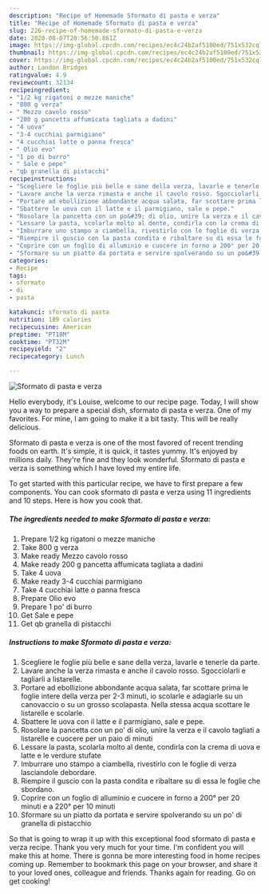 ```yaml
---
description: "Recipe of Homemade Sformato di pasta e verza"
title: "Recipe of Homemade Sformato di pasta e verza"
slug: 226-recipe-of-homemade-sformato-di-pasta-e-verza
date: 2020-08-07T20:56:50.861Z
image: https://img-global.cpcdn.com/recipes/ec4c24b2af5100ed/751x532cq70/sformato-di-pasta-e-verza-recipe-main-photo.jpg
thumbnail: https://img-global.cpcdn.com/recipes/ec4c24b2af5100ed/751x532cq70/sformato-di-pasta-e-verza-recipe-main-photo.jpg
cover: https://img-global.cpcdn.com/recipes/ec4c24b2af5100ed/751x532cq70/sformato-di-pasta-e-verza-recipe-main-photo.jpg
author: Landon Bridges
ratingvalue: 4.9
reviewcount: 32134
recipeingredient:
- "1/2 kg rigatoni o mezze maniche"
- "800 g verza"
- " Mezzo cavolo rosso"
- "200 g pancetta affumicata tagliata a dadini"
- "4 uova"
- "3-4 cucchiai parmigiano"
- "4 cucchiai latte o panna fresca"
- " Olio evo"
- "1 po di burro"
- " Sale e pepe"
- "qb granella di pistacchi"
recipeinstructions:
- "Scegliere le foglie più belle e sane della verza, lavarle e tenerle da parte."
- "Lavare anche la verza rimasta e anche il cavolo rosso. Sgocciolarli e tagliarli a listarelle."
- "Portare ad ebollizione abbondante acqua salata, far scottare prima le foglie intere della verza per 2-3 minuti, io scolarle e adagiarle su un canovaccio o su un grosso scolapasta. Nella stessa acqua scottare le listarelle e scolarle."
- "Sbattere le uova con il latte e il parmigiano, sale e pepe."
- "Rosolare la pancetta con un po&#39; di olio, unire la verza e il cavolo tagliati a listarelle e cuocere per un paio di minuti"
- "Lessare la pasta, scolarla molto al dente, condirla con la crema di uova e latte e le verdure stufate"
- "Imburrare uno stampo a ciambella, rivestirlo con le foglie di verza lasciandole debordare."
- "Riempire il guscio con la pasta condita e ribaltare su di essa le foglie che sbordano."
- "Coprire con un foglio di alluminio e cuocere in forno a 200° per 20 minuti e a 220° per 10 minuti"
- "Sformare su un piatto da portata e servire spolverando su un po&#39; di granella di pistacchio"
categories:
- Recipe
tags:
- sformato
- di
- pasta

katakunci: sformato di pasta 
nutrition: 189 calories
recipecuisine: American
preptime: "PT18M"
cooktime: "PT32M"
recipeyield: "2"
recipecategory: Lunch

---
```



![Sformato di pasta e verza](https://img-global.cpcdn.com/recipes/ec4c24b2af5100ed/751x532cq70/sformato-di-pasta-e-verza-recipe-main-photo.jpg)

Hello everybody, it's Louise, welcome to our recipe page. Today, I will show you a way to prepare a special dish, sformato di pasta e verza. One of my favorites. For mine, I am going to make it a bit tasty. This will be really delicious.



Sformato di pasta e verza is one of the most favored of recent trending foods on earth. It's simple, it is quick, it tastes yummy. It's enjoyed by millions daily. They're fine and they look wonderful. Sformato di pasta e verza is something which I have loved my entire life.


To get started with this particular recipe, we have to first prepare a few components. You can cook sformato di pasta e verza using 11 ingredients and 10 steps. Here is how you cook that.

<!--inarticleads1-->

##### The ingredients needed to make Sformato di pasta e verza:

1. Prepare 1/2 kg rigatoni o mezze maniche
1. Take 800 g verza
1. Make ready  Mezzo cavolo rosso
1. Make ready 200 g pancetta affumicata tagliata a dadini
1. Take 4 uova
1. Make ready 3-4 cucchiai parmigiano
1. Take 4 cucchiai latte o panna fresca
1. Prepare  Olio evo
1. Prepare 1 po&#39; di burro
1. Get  Sale e pepe
1. Get qb granella di pistacchi




<!--inarticleads2-->

##### Instructions to make Sformato di pasta e verza:

1. Scegliere le foglie più belle e sane della verza, lavarle e tenerle da parte.
1. Lavare anche la verza rimasta e anche il cavolo rosso. Sgocciolarli e tagliarli a listarelle.
1. Portare ad ebollizione abbondante acqua salata, far scottare prima le foglie intere della verza per 2-3 minuti, io scolarle e adagiarle su un canovaccio o su un grosso scolapasta. Nella stessa acqua scottare le listarelle e scolarle.
1. Sbattere le uova con il latte e il parmigiano, sale e pepe.
1. Rosolare la pancetta con un po&#39; di olio, unire la verza e il cavolo tagliati a listarelle e cuocere per un paio di minuti
1. Lessare la pasta, scolarla molto al dente, condirla con la crema di uova e latte e le verdure stufate
1. Imburrare uno stampo a ciambella, rivestirlo con le foglie di verza lasciandole debordare.
1. Riempire il guscio con la pasta condita e ribaltare su di essa le foglie che sbordano.
1. Coprire con un foglio di alluminio e cuocere in forno a 200° per 20 minuti e a 220° per 10 minuti
1. Sformare su un piatto da portata e servire spolverando su un po&#39; di granella di pistacchio




So that is going to wrap it up with this exceptional food sformato di pasta e verza recipe. Thank you very much for your time. I'm confident you will make this at home. There is gonna be more interesting food in home recipes coming up. Remember to bookmark this page on your browser, and share it to your loved ones, colleague and friends. Thanks again for reading. Go on get cooking!
